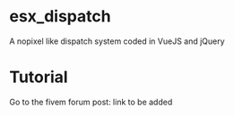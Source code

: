 # esx_dispatch
A nopixel like dispatch system coded in VueJS and jQuery

# Tutorial
Go to the fivem forum post: link to be added
